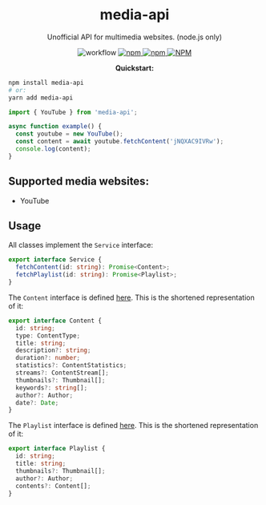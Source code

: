 <h1 align="center">media-api</h1>

<p align="center">
Unofficial API for multimedia websites. (node.js only)
</p>

<p align="center">
<img alt="workflow" src="https://img.shields.io/github/workflow/status/mat-sz/media-api/Node.js%20CI%20(yarn)">
<a href="https://npmjs.com/package/media-api">
<img alt="npm" src="https://img.shields.io/npm/v/media-api">
<img alt="npm" src="https://img.shields.io/npm/dw/media-api">
<img alt="NPM" src="https://img.shields.io/npm/l/media-api">
</a>
</p>

<p align="center">
<strong>Quickstart:</strong>
</p>

```sh
npm install media-api
# or:
yarn add media-api
```

```ts
import { YouTube } from 'media-api';

async function example() {
  const youtube = new YouTube();
  const content = await youtube.fetchContent('jNQXAC9IVRw');
  console.log(content);
}
```

## Supported media websites:

- YouTube

## Usage

All classes implement the `Service` interface:

```ts
export interface Service {
  fetchContent(id: string): Promise<Content>;
  fetchPlaylist(id: string): Promise<Playlist>;
}
```

The `Content` interface is defined [here](https://github.com/mat-sz/media-api/blob/master/src/types/Content.ts). This is the shortened representation of it:

```ts
export interface Content {
  id: string;
  type: ContentType;
  title: string;
  description?: string;
  duration?: number;
  statistics?: ContentStatistics;
  streams?: ContentStream[];
  thumbnails?: Thumbnail[];
  keywords?: string[];
  author?: Author;
  date?: Date;
}
```

The `Playlist` interface is defined [here](https://github.com/mat-sz/media-api/blob/master/src/types/Playlist.ts). This is the shortened representation of it:

```ts
export interface Playlist {
  id: string;
  title: string;
  thumbnails?: Thumbnail[];
  author?: Author;
  contents?: Content[];
}
```

